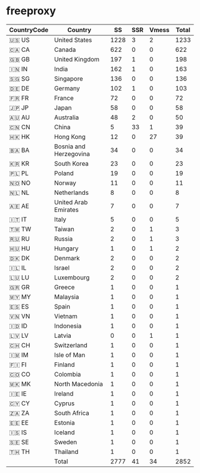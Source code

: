 # freeproxy

|CountryCode|Country|SS|SSR|Vmess|Total|
|  ----  | ----  |  ----  | ----  |  ----  | ----  |
|🇺🇸 US|United States|1228|3|2|1233|
|🇨🇦 CA|Canada|622|0|0|622|
|🇬🇧 GB|United Kingdom|197|1|0|198|
|🇮🇳 IN|India|162|1|0|163|
|🇸🇬 SG|Singapore|136|0|0|136|
|🇩🇪 DE|Germany|102|1|0|103|
|🇫🇷 FR|France|72|0|0|72|
|🇯🇵 JP|Japan|58|0|0|58|
|🇦🇺 AU|Australia|48|2|0|50|
|🇨🇳 CN|China|5|33|1|39|
|🇭🇰 HK|Hong Kong|12|0|27|39|
|🇧🇦 BA|Bosnia and Herzegovina|34|0|0|34|
|🇰🇷 KR|South Korea|23|0|0|23|
|🇵🇱 PL|Poland|19|0|0|19|
|🇳🇴 NO|Norway|11|0|0|11|
|🇳🇱 NL|Netherlands|8|0|0|8|
|🇦🇪 AE|United Arab Emirates|7|0|0|7|
|🇮🇹 IT|Italy|5|0|0|5|
|🇹🇼 TW|Taiwan|2|0|1|3|
|🇷🇺 RU|Russia|2|0|1|3|
|🇭🇺 HU|Hungary|1|0|1|2|
|🇩🇰 DK|Denmark|2|0|0|2|
|🇮🇱 IL|Israel|2|0|0|2|
|🇱🇺 LU|Luxembourg|2|0|0|2|
|🇬🇷 GR|Greece|1|0|0|1|
|🇲🇾 MY|Malaysia|1|0|0|1|
|🇪🇸 ES|Spain|1|0|0|1|
|🇻🇳 VN|Vietnam|1|0|0|1|
|🇮🇩 ID|Indonesia|1|0|0|1|
|🇱🇻 LV|Latvia|0|0|1|1|
|🇨🇭 CH|Switzerland|1|0|0|1|
|🇮🇲 IM|Isle of Man|1|0|0|1|
|🇫🇮 FI|Finland|1|0|0|1|
|🇨🇴 CO|Colombia|1|0|0|1|
|🇲🇰 MK|North Macedonia|1|0|0|1|
|🇮🇪 IE|Ireland|1|0|0|1|
|🇨🇾 CY|Cyprus|1|0|0|1|
|🇿🇦 ZA|South Africa|1|0|0|1|
|🇪🇪 EE|Estonia|1|0|0|1|
|🇮🇸 IS|Iceland|1|0|0|1|
|🇸🇪 SE|Sweden|1|0|0|1|
|🇹🇭 TH|Thailand|1|0|0|1|
||Total|2777|41|34|2852|
